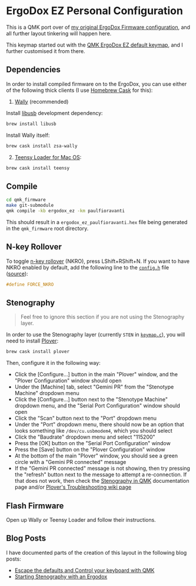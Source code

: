 # ErgoDox EZ Personal Configuration

This is a QMK port over of [my original ErgoDox Firmware configuration][], and
all further layout tinkering will happen here.

This keymap started out with the [QMK ErgoDox EZ default keymap][], and I
further customised it from there.

## Dependencies

In order to install compiled firmware on to the ErgoDox, you can use either
of the following thick clients (I use [Homebrew Cask][] for this):

1. [Wally][] (recommended)

Install [libusb][] development dependency:

```sh
brew install libusb
```

Install Wally itself:

```sh
brew cask install zsa-wally
```

2. [Teensy Loader for Mac OS][]:

```sh
brew cask install teensy
```

## Compile

```sh
cd qmk_firmware
make git-submodule
qmk compile -kb ergodox_ez -km paulfioravanti
```

This should result in a `ergodox_ez_paulfioravanti.hex` file being generated
in the `qmk_firmware` root directory.

## N-key Rollover

To toggle [n-key rollover][] (NKRO), press LShift+RShift+N. If you want to have
NKRO enabled by default, add the following line to the [`config.h`][] file
([source][NKRO doesn't work with ergodox ez]):

```c
#define FORCE_NKRO
```

## Stenography

> Feel free to ignore this section if you are not using the Stenography layer.

In order to use the Stenography layer (currently `STEN` in [`keymap.c`][]),
you will need to install [Plover][]:

```sh
brew cask install plover
```

Then, configure it in the following way:

- Click the [Configure...] button in the main "Plover" window, and the
  "Plover Configuration" window should open
- Under the [Machine] tab, select "Gemini PR" from the "Stenotype Machine"
  dropdown menu
- Click the [Configure...] button next to the "Stenotype Machine" dropdown menu,
  and the "Serial Port Configuration" window should open
- Click the "Scan" button next to the "Port" dropdown menu
- Under the "Port" dropdown menu, there should now be an option that looks
  something like `/dev/cu.usbmodem4`, which you should select
- Click the "Baudrate" dropdown menu and select "115200"
- Press the [OK] button on the "Serial Port Configuration" window
- Press the [Save] button on the "Plover Configuration" window
- At the bottom of the main "Plover" window, you should see a green circle with
  a "Gemini PR connected" message
- If the "Gemini PR connected" message is not showing, then try pressing the
  "refresh" button next to the message to attempt a re-connection. If that does
  not work, then check the [Stenography in QMK][] documentation page and/or
  [Plover's Troubleshooting wiki page][]

## Flash Firmware

Open up Wally or Teensy Loader and follow their instructions.

## Blog Posts

I have documented parts of the creation of this layout in the following blog
posts:

- [Escape the defaults and Control your keyboard with QMK][]
- [Starting Stenography with an Ergodox][]

[`config.h`]: config.h
[Escape the defaults and Control your keyboard with QMK]: https://paulfioravanti.com/blog/2018/07/31/escape-the-defaults-and-control-your-keyboard-with-qmk/
[Homebrew Cask]: https://github.com/Homebrew/homebrew-cask
[`keymap.c`]: keymap.c
[libusb]: https://libusb.info/
[my original ErgoDox Firmware configuration]: https://github.com/paulfioravanti/ergodox-firmware/blob/custom-layout/firmware/keyboard/ergodox/layout/custom-layout.c
[n-key rollover]: https://en.wikipedia.org/wiki/Rollover_(key)#n-key_rollover
[NKRO doesn't work with ergodox ez]: https://github.com/qmk/qmk_firmware/issues/1695
[Plover]: https://www.openstenoproject.org/plover/
[Plover's Troubleshooting wiki page]: https://github.com/openstenoproject/plover/wiki/Troubleshooting:-Common-Issues
[QMK ErgoDox EZ default keymap]: https://github.com/qmk/qmk_firmware/blob/master/keyboards/ergodox_ez/keymaps/default/keymap.c
[Starting Stenography with an Ergodox]: https://paulfioravanti.com/blog/2018/10/18/starting-stenography-with-an-ergodox/
[Stenography in QMK]: https://github.com/qmk/qmk_firmware/blob/master/docs/feature_stenography.md#configuring-qmk-for-steno
[Teensy Loader for Mac OS]: https://pjrc.com/teensy/loader_mac.html
[Wally]: https://ergodox-ez.com/pages/wally
